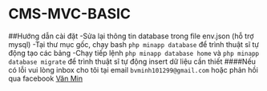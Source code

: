 # CMS-MVC-BASIC
##Hướng dẫn cài đặt
-Sửa lại thông tin database trong file env.json (hỗ trợ mysql) 
-Tại thư mục gốc, chạy bash ```php minapp database``` để trình thuật sĩ tự động tạo các bảng
-Chạy tiếp lệnh ```php minapp database home``` và ```php minapp database migrate``` để trình thuật sĩ tự động insert dữ liệu cần thiết
####Nếu có lỗi vui lòng inbox cho tôi tại email ```bvminh101299@gmail.com``` hoặc phản hồi qua facebook [Văn Min](https://www.facebook.com/zake.death)
